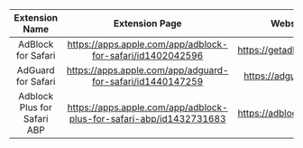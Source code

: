 | Extension Name  | Extension Page | Website | Opensource |
| :---:           | :---:          | :---:   | :---:      
| AdBlock for Safari | https://apps.apple.com/app/adblock-for-safari/id1402042596 | https://getadblock.com/ | No |
| AdGuard for Safari | https://apps.apple.com/app/adguard-for-safari/id1440147259 | https://adguard.com/ | No |
| Adblock Plus for Safari ABP | https://apps.apple.com/app/adblock-plus-for-safari-abp/id1432731683 | https://adblockplus.org/ | Yes |
